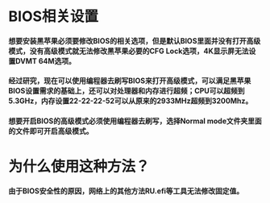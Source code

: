 # BIOS相关设置
#### 想要安装黑苹果必须要修改BIOS的相关选项，但是默认BIOS里面并没有打开高级模式，没有高级模式就无法修改黑苹果必要的CFG Lock选项，4K显示屏无法设置DVMT 64M选项。
#### 经过研究，现在可以使用编程器去刷写BIOS来打开高级模式，可以满足黑苹果BIOS设置需求的基础上，还可以对处理器和内存进行超频；CPU可以超频到5.3GHz，内存设置22-22-22-52可以从原来的2933MHz超频到3200Mhz。
#### 想要开启BIOS的高级模式必须使用编程器去刷写，选择Normal mode文件夹里面的文件即可开启高级模式。

# 为什么使用这种方法？
#### 由于BIOS安全性的原因，网络上的其他方法RU.efi等工具无法修改固定值。
